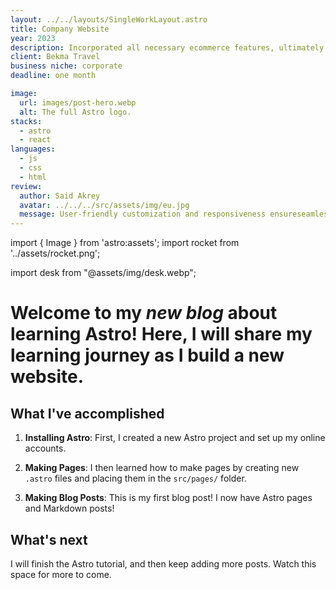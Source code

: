 ```yaml
---
layout: ../../layouts/SingleWorkLayout.astro
title: Company Website
year: 2023
description: Incorporated all necessary ecommerce features, ultimately delivering a stunning user experience. From seamless navigation to secure payment processing and captivating visuals, every essential element was seamlessly and nicely integrated.
client: Bekma Travel
business niche: corporate
deadline: one month

image:
  url: images/post-hero.webp
  alt: The full Astro logo.
stacks:
  - astro
  - react
languages:
  - js
  - css
  - html
review:
  author: Said Akrey
  avatar: ../../../src/assets/img/eu.jpg
  message: User-friendly customization and responsiveness ensureseamless experiences on any device. User-friendlycustomization and responsiveness ensure seamless experienceson any device. User-friendly customization andresponsiveness ensure seamless experiences on any device.SleekFolio is perfect for my portfolio. Its modern designbeautifully showcases my work. User-friendly customizationand responsiveness ensure seamless experiences on anydevice. It saves time and streamlines my workflow.
---
```


import { Image } from 'astro:assets';
import rocket from '../assets/rocket.png';

import desk from "@assets/img/desk.webp";

# Welcome to my _new blog_ about learning Astro! Here, I will share my learning journey as I build a new website.

## What I've accomplished

1. **Installing Astro**: First, I created a new Astro project and set up my online accounts.

2. **Making Pages**: I then learned how to make pages by creating new `.astro` files and placing them in the `src/pages/` folder.

3. **Making Blog Posts**: This is my first blog post! I now have Astro pages and Markdown posts!

## What's next

I will finish the Astro tutorial, and then keep adding more posts. Watch this space for more to come.
